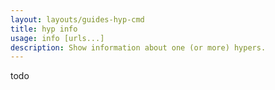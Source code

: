 ```yaml
---
layout: layouts/guides-hyp-cmd
title: hyp info
usage: info [urls...]
description: Show information about one (or more) hypers.
---
```


todo